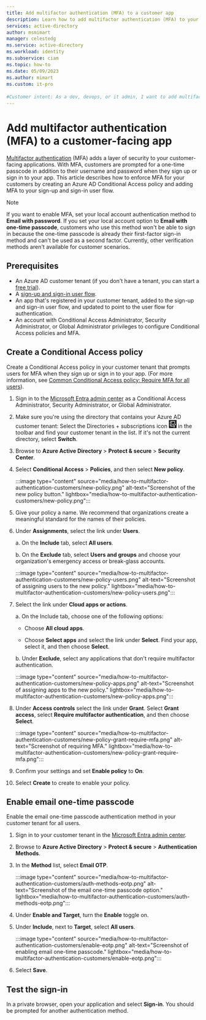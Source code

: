 ```yaml
---
title: Add multifactor authentication (MFA) to a customer app
description: Learn how to add multifactor authentication (MFA) to your customer-facing (CIAM) application. For example, add email one-time passcode as a second authentication factor to your CIAM sign-up and sign-in user flows.
services: active-directory
author: msmimart
manager: celestedg
ms.service: active-directory
ms.workload: identity
ms.subservice: ciam
ms.topic: how-to
ms.date: 05/09/2023
ms.author: mimart
ms.custom: it-pro

#Customer intent: As a dev, devops, or it admin, I want to add multifactor authentication to my customer-facing app.
---
```


# Add multifactor authentication (MFA) to a customer-facing app

[Multifactor authentication](../../authentication/concept-mfa-howitworks.md) (MFA) adds a layer of security to your customer-facing applications. With MFA, customers are prompted for a one-time passcode in addition to their username and password when they sign up or sign in to your app. This article describes how to enforce MFA for your customers by creating an Azure AD Conditional Access policy and adding MFA to your sign-up and sign-in user flow.

> [!NOTE]
> If you want to enable MFA, set your local account authentication method to **Email with password**. If you set your local account option to **Email with one-time passcode**, customers who use this method won't be able to sign in because the one-time passcode is already their first-factor sign-in method and can't be used as a second factor. Currently, other verification methods aren't available for customer scenarios.

## Prerequisites

- An Azure AD customer tenant (if you don't have a tenant, you can start a [free trial](https://ciam-free-trial)).
- A [sign-up and sign-in user flow](how-to-user-flow-sign-up-sign-in-customers.md).
- An app that's registered in your customer tenant, added to the sign-up and sign-in user flow, and updated to point to the user flow for authentication.
- An account with Conditional Access Administrator, Security Administrator, or Global Administrator privileges to configure Conditional Access policies and MFA.

## Create a Conditional Access policy

Create a Conditional Access policy in your customer tenant that prompts users for MFA when they sign up or sign in to your app. (For more information, see [Common Conditional Access policy: Require MFA for all users](../../conditional-access/howto-conditional-access-policy-all-users-mfa.md)).

1. Sign in to the [Microsoft Entra admin center](https://entra.microsoft.com) as a Conditional Access Administrator, Security Administrator, or Global Administrator.

1. Make sure you're using the directory that contains your Azure AD customer tenant: Select the Directories + subscriptions icon ![Icon for switching directories.](media/how-to-multifactor-authentication-customers/switch-directory.png) in the toolbar and find your customer tenant in the list. If it's not the current directory, select **Switch**.

1. Browse to **Azure Active Directory** > **Protect & secure** > **Security Center**.

1. Select **Conditional Access** > **Policies**, and then select **New policy**.

   :::image type="content" source="media/how-to-multifactor-authentication-customers/new-policy.png" alt-text="Screenshot of the new policy button." lightbox="media/how-to-multifactor-authentication-customers/new-policy.png":::

1. Give your policy a name. We recommend that organizations create a meaningful standard for the names of their policies.

1. Under **Assignments**, select the link under **Users**.

   a. On the **Include** tab, select **All users**.

   b. On the **Exclude** tab, select **Users and groups** and choose your organization's emergency access or break-glass accounts.

   :::image type="content" source="media/how-to-multifactor-authentication-customers/new-policy-users.png" alt-text="Screenshot of assigning users to the new policy." lightbox="media/how-to-multifactor-authentication-customers/new-policy-users.png":::

1. Select the link under **Cloud apps or actions**. 

   a. On the Include tab, choose one of the following options:

      - Choose **All cloud apps**.

      - Choose **Select apps** and select the link under **Select**. Find your app, select it, and then choose **Select**.

   b. Under **Exclude**, select any applications that don't require multifactor authentication.

   :::image type="content" source="media/how-to-multifactor-authentication-customers/new-policy-apps.png" alt-text="Screenshot of assigning apps to the new policy." lightbox="media/how-to-multifactor-authentication-customers/new-policy-apps.png":::

1. Under **Access controls** select the link under **Grant**. Select **Grant access**, select **Require multifactor authentication**, and then choose **Select**.

   :::image type="content" source="media/how-to-multifactor-authentication-customers/new-policy-grant-require-mfa.png" alt-text="Screenshot of requiring MFA." lightbox="media/how-to-multifactor-authentication-customers/new-policy-grant-require-mfa.png":::

1. Confirm your settings and set **Enable policy** to **On**.

1. Select **Create** to create to enable your policy.

## Enable email one-time passcode

Enable the email one-time passcode authentication method in your customer tenant for all users.

1. Sign in to your customer tenant in the [Microsoft Entra admin center](https://entra.microsoft.com).

1. Browse to **Azure Active Directory** > **Protect & secure** > **Authentication Methods**.

1. In the **Method** list, select **Email OTP**.

   :::image type="content" source="media/how-to-multifactor-authentication-customers/auth-methods-eotp.png" alt-text="Screenshot of the email one-time passcode option." lightbox="media/how-to-multifactor-authentication-customers/auth-methods-eotp.png":::

1. Under **Enable and Target**, turn the **Enable** toggle on.

1. Under **Include**, next to **Target**, select **All users**.

   :::image type="content" source="media/how-to-multifactor-authentication-customers/enable-eotp.png" alt-text="Screenshot of enabling email one-time passcode." lightbox="media/how-to-multifactor-authentication-customers/enable-eotp.png":::

1. Select **Save**.

## Test the sign-in

In a private browser, open your application and select **Sign-in**. You should be prompted for another authentication method.
 